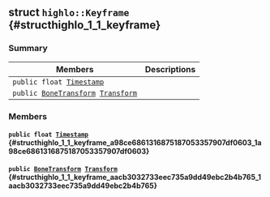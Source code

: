 ## struct `highlo::Keyframe` {#structhighlo_1_1_keyframe}

### Summary

 Members                        | Descriptions                                
--------------------------------|---------------------------------------------
`public float `[`Timestamp`](#structhighlo_1_1_keyframe_a98ce6861316875187053357907df0603_1a98ce6861316875187053357907df0603) | 
`public `[`BoneTransform`](docs-api/api-highlo--BoneTransform.md#classhighlo_1_1_bone_transform)` `[`Transform`](#structhighlo_1_1_keyframe_aacb3032733eec735a9dd49ebc2b4b765_1aacb3032733eec735a9dd49ebc2b4b765) | 

### Members

#### `public float `[`Timestamp`](#structhighlo_1_1_keyframe_a98ce6861316875187053357907df0603_1a98ce6861316875187053357907df0603) {#structhighlo_1_1_keyframe_a98ce6861316875187053357907df0603_1a98ce6861316875187053357907df0603}

#### `public `[`BoneTransform`](docs-api/api-highlo--BoneTransform.md#classhighlo_1_1_bone_transform)` `[`Transform`](#structhighlo_1_1_keyframe_aacb3032733eec735a9dd49ebc2b4b765_1aacb3032733eec735a9dd49ebc2b4b765) {#structhighlo_1_1_keyframe_aacb3032733eec735a9dd49ebc2b4b765_1aacb3032733eec735a9dd49ebc2b4b765}

